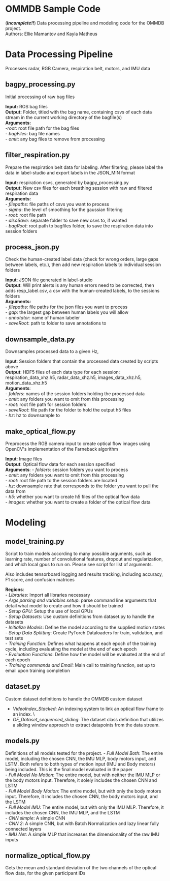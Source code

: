 # OMMDB Sample Code
(***Incomplete!!***) Data processing pipeline and modeling code for the OMMDB project. \
Authors: Ellie Mamantov and Kayla Matheus

# Data Processing Pipeline
Processes radar, RGB Camera, respiration belt, motors, and IMU data

## bagpy_processing.py
Initial processing of raw bag files

**Input:** ROS bag files\
**Output:** Folder, titled with the bag name, containing csvs of each data stream in the current working directory of the bagfile(s)\
**Arguments:** \
		-*root*: root file path for the bag files\
		- *bagFiles*: bag file names\
		- *omit*: any bag files to remove from processing

## filter_respiration.py
Prepare the respiration belt data for labeling. After filtering, please label the data in label-studio and export labels in the JSON_MIN format

**Input:** respiration csvs, generated by bagpy_processing.py\
**Output:** New csv files for each breathing session with raw and filtered respiration data \
**Arguments:** \
		- *filepaths*: file paths of csvs you want to process\
		- *sigma*: the level of smoothing for the gaussian filtering\
		- *root*: root file path\
		- *alsoSave*: separate folder to save new csvs to, if wanted\
		- *bagRoot*: root path to bagfiles folder, to save the respiration data into session folders

## process_json.py
Check the human-created label data (check for wrong orders, large gaps between labels, etc.), then add new respiration labels to individual session folders  

**Input**: JSON file generated in label-studio\
**Output**: Will print alerts is any human errors need to be corrected, then adds resp_label.csv, a csv with the human-created labels, to the sessions folders\
**Arguments:**\
	- *filepaths*: file paths for the json files you want to process\
	- *gap*: the largest gap between human labels you will allow\
	- *annotator*: name of human labeler\
	- *saveRoot*: path to folder to save annotations to

## downsample_data.py
Downsamples processed data to a given Hz, 

**Input**: Session folders that contain the processed data created by scripts above\
**Output**: HDF5 files of each data type for each session: respiration_data_xhz.h5, radar_data_xhz.h5, images_data_xhz.h5, motion_data_xhz.h5\
**Arguments**: \
	- *folders*: names of the session folders holding the processed data\
	- *omit*: any folders you want to omit from this processing\
	- *root*: root file path for session folders\
	- *saveRoot*: file path for the folder to hold the output h5 files\
	- *hz*: hz to downsample to


## make_optical_flow.py
Preprocess the RGB camera input to create optical flow images using OpenCV's implementation of the Farneback algorithm

**Input**: Image files \
**Output**: Optical flow data for each session specified \
**Arguments**:
	 - *folders*: session folders you want to process\
	 - *omit*: any folders you want to omit from this processing\
	 - *root*: root file path to the session folders are located\
	 - *hz*: downsample rate that corresponds to the folder you want to pull the data from\
	 - *h5*: whether you want to create h5 files of the optical flow data\
	 - *images*: whether you want to create a folder of the optical flow data

# Modeling 

## model_training.py

Script to train models according to many possible arguments, such as learning rate, number of convolutional features, dropout and regularization, and which local gpus to run on. Please see script for list of arguments. 

Also includes tensorboard logging and results tracking, including accuracy, F1 score, and confusion matrices

**Regions**:\
	- *Libraries*: Import all libraries necessary\
	- *Args parsing and variables setup*: parse command line arguments that detail what model to create and how it should be trained\
	- *Setup GPU*: Setup the use of local GPUs\
	- *Setup Datasets*: Use custom definitions from dataset.py to handle the datasets\
	- *Initialize Models*: Define the model according to the supplied motion states \
	- *Setup Data Splitting*: Create PyTorch Dataloaders for train, validation, and test sets\
	- *Training Function*: Defines what happens at each epoch of the training cycle, including evaluating the model at the end of each epoch\
	- *Evaluation Functions*: Define how the model will be evaluated at the end of each epoch\
	- *Training commands and Email*: Main call to training function, set up to email upon training completion

## dataset.py

Custom dataset definitions to handle the OMMDB custom dataset

- *VideoIndex_Stacked*: An indexing system to link an optical flow frame to an index. \
- *OF_Dataset_sequenced_sliding*: The dataset class definition that utilizes a sliding window approach to extract datapoints from the data stream. 

## models.py

Definitions of all models tested for the project. 
	- *Full Model Both*: The entire model, including the chosen CNN, the IMU MLP, body motors input, and LSTM. Both refers to both types of motion input (IMU and Body motors) being included. This is the final model evaluated in the paper\
	- *Full Model No Motion*: The entire model, but with neither the IMU MLP or the body motors input. Therefore, it solely includes the chosen CNN and LSTM\
	- *Full Model Body Motion*: The entire model, but with only the body motors input. Therefore, it includes the chosen CNN, the body motors input, and the LSTM\
	- *Full Model IMU*: The entire model, but with only the IMU MLP. Therefore, it includes the chosen CNN, the IMU MLP, and the LSTM\
	- *CNN simple*: A simple CNN\
	- *CNN 2*: A simple CNN, but with Batch Normalization and lazy linear fully connected layers\
	- *IMU Net*: A simple MLP that increases the dimensionality of the raw IMU inputs

## normalize_optical_flow.py

Gets the mean and standard deviation of the two channels of the optical flow data, for the given participant IDs

